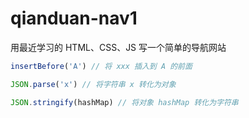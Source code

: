 # qianduan-nav1
用最近学习的 HTML、CSS、JS 写一个简单的导航网站

```JavaScript
insertBefore('A') // 将 xxx 插入到 A 的前面
```

```JavaScript
JSON.parse('x') // 将字符串 x 转化为对象
```

```JavaScript
JSON.stringify(hashMap) // 将对象 hashMap 转化为字符串
```
